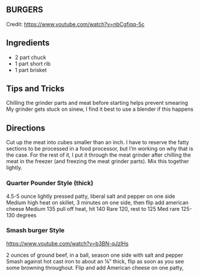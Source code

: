 ## BURGERS
Credit: https://www.youtube.com/watch?v=nbCgfiqq-5c

Ingredients
--
* 2 part chuck
* 1 part short rib
* 1 part brisket

Tips and Tricks
--
Chilling the grinder parts and meat before starting helps prevent smearing 
My grinder gets stuck on sinew, I find it best to use a blender if this happens

Directions
--
Cut up the meat into cubes smaller than an inch. I have to reserve the fatty sections to be processed in a food processor, but I’m working on why that is the case. For the rest of it, I put it through the meat grinder after chilling the meat in the freezer (and freezing the meat grinder parts).  Mix this together lightly.

### Quarter Pounder Style (thick)
4.5-5 ounce lightly pressed patty, liberal salt and pepper on one side
Medium high heat on skillet, 3 minutes on one side, then flip add american cheese
Medium 135 pull off heat, hit 140
Rare 120, rest to 125
Med rare 125-130 degrees

### Smash burger Style
https://www.youtube.com/watch?v=b3BN-qJzlHs

2 ounces of ground beef, in a ball, season one side with salt and pepper
Smash against hot cast iron to about an ⅛” thick, flip as soon as you see some browning throughout. Flip and add American cheese on one patty, 
